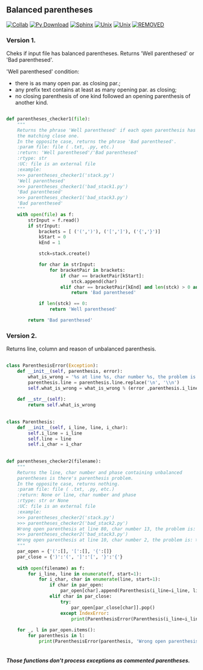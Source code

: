 ## Balanced parentheses

[![Collab](https://img.shields.io/badge/%E2%99%A5-collaborator-ff0068.svg)](https://github.com/MajorPetrov)
[![Py Download](https://img.shields.io/badge/python-3.5-red.svg)](https://www.python.org/downloads/release/python-350/)
[![Sphinx](https://img.shields.io/badge/sphinx-python%20doc%20generator-green.svg)](http://www.sphinx-doc.org/en/1.4.8/)
[![Unix](https://img.shields.io/badge/linux-command%20line-lightgrey.svg)](http://linuxcommand.org/lc3_learning_the_shell.php)
[![Unix](https://img.shields.io/badge/python-recursion%20functions-3bf4b3.svg)](http://anandology.com/python-practice-book/functional-programming.html)
[![REMOVED](https://travis-ci.org/tonythedealer/tp-info.svg?branch=master)](https://travis-ci.org/)

### Version 1.
Cheks if input file has balanced parentheses.
Returns 'Well parenthesed' or 'Bad parenthesed'.

'Well parenthesed' condition:
* there is as many open par. as closing par.;
* any prefix text contains at least as many opening par. as closing;
* no closing parenthesis of one kind followed an opening parenthesis of another kind.

```python

def parentheses_checker1(file):
    """
    Returns the phrase 'Well parenthesed' if each open parenthesis has
    the matching close one.
    In the opposite case, returns the phrase 'Bad parenthesed'.
    :param file: file ( .txt, .py, etc.)
    :return: 'Well parenthesed'/'Bad parenthesed'
    :rtype: str
    :UC: file is an external file
    :example:
    >>> parentheses_checker1('stack.py')
    'Well parenthesed'
    >>> parentheses_checker1('bad_stack1.py')
    'Bad parenthesed'
    >>> parentheses_checker1('bad_stack3.py')
    'Bad parenthesed'
    """
    with open(file) as f:
        strInput = f.read()
        if strInput:
            brackets = [ ('(',')'), ('[',']'), ('{','}')]
            kStart = 0
            kEnd = 1

            stck=stack.create()

            for char in strInput:
                for bracketPair in brackets:
                    if char == bracketPair[kStart]:
                        stck.append(char)
                    elif char == bracketPair[kEnd] and len(stck) > 0 and stck.pop() != bracketPair[kStart]:
                        return 'Bad parenthesed'

            if len(stck) == 0:
                return 'Well parenthesed'

        return 'Bad parenthesed'
```
### Version 2.

Returns line, column and reason of unbalanced parenthesis. 

```python
              
class ParenthesisError(Exception):
    def __init__(self, parenthesis, error):
        what_is_wrong = '%s at line %s, char number %s, the problem is >>> %s'
        parenthesis.line = parenthesis.line.replace('\n', '\\n')
        self.what_is_wrong = what_is_wrong % (error ,parenthesis.i_line-1, parenthesis.i_char-1, parenthesis.line)
 
    def __str__(self):
        return self.what_is_wrong
 
 
class Parenthesis:
    def __init__(self, i_line, line, i_char):
        self.i_line = i_line
        self.line = line
        self.i_char = i_char
 
 
def parentheses_checker2(filename):
    """
    Returns the line, char number and phase containing unbalanced
    parentheses is there's parenthesis problem.
    In the opposite case, returns nothing.
    :param file: file ( .txt, .py, etc.)
    :return: None or line, char number and phase
    :rtype: str or None
    :UC: file is an external file
    :example:
    >>> parentheses_checker2('stack.py')
    >>> parentheses_checker2('bad_stack2.py')
    Wrong open parenthesis at line 80, char number 13, the problem is: >>> def is_empty (s:\n
    >>> parentheses_checker2('bad_stack3.py')
    Wrong open parenthesis at line 10, char number 2, the problem is: >>> A [ module for stack data structure.\n
    """
    par_open = {'(':[], '[':[], '{':[]}
    par_close = {')':'(', ']':'[', '}':'{'}
    
    with open(filename) as f:
        for i_line, line in enumerate(f, start=1):
            for i_char, char in enumerate(line, start=1):
                if char in par_open:
                    par_open[char].append(Parenthesis(i_line=i_line, line=line, i_char=i_char))
                elif char in par_close:
                    try:
                        par_open[par_close[char]].pop()
                    except IndexError:
                        print(ParenthesisError(Parenthesis(i_line=i_line, line=line, i_char=i_char), 'Wrong closed parenthesis '))
    
    for _, l in par_open.items():
        for parenthesis in l:
            print(ParenthesisError(parenthesis, 'Wrong open parenthesis'))
            
```
##### Those functions don't process exceptions as commented parentheses.


